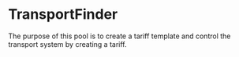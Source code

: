 # TransportFinder
The purpose of this pool is to create a tariff template and control the transport system by creating a tariff.
